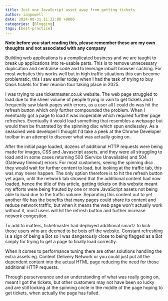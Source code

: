 ```yaml
---
title: Just one JavaScript asset away from getting tickets
author: ianpowell
date: 2024-08-31 11:32:00 +0000
categories: [Blogging]
tags: [best-practice]
---
```


**Note before you start reading this, please remember these are my own thoughts and not associated with any company**

Building web applications is a complicated business and we are taught to break up applications into re-usable parts.  This is to remove unnecessary duplication and centralise code and to leverage inbuilt browser caching.  For most websites this works well but in high traffic situations this can become problematic, this I saw earlier today when I had the task of trying to buy Oasis tickets for their reunion tour taking place in 2025.

I was trying to use ticketmaster.co.uk website.  The web page struggled to load due to the sheer volume of people trying in vain to get tickets and I frequently saw blank pages with errors, as a user all I could do was hit the refresh button which only further compounded the problem.  When I eventually got a page to load it was inoperable which required further page refreshes.  Eventually it would load something that resembles a webpage but would then be frustrated by the spinning disc which spun endlessley.  As a seasoned web developer I thought I'd take a peek at the Chrome Developer toolbar in an attempt to discover what was actually going on.

After the initial page loaded, dozens of additional HTTP requests were being made for images, CSS and Javascript assets, and they were all struggling to load and in some cases returning 503 (Service Unavailable) and 504 (Gateway timeout) errors.  For most customers, seeing the spinning disc they would wait for further content to load, but looking at the traffic tab, this was may never happen. The only option therefore is to hit the refresh button yet again, until the network tab showed that the additional content had now loaded, hence the title of this article, getting tickets on this website meant my efforts were being frauted by one or more JavaScript assets not being able to load due to the traffic volume.  Separating this content out to yet another file has the benefits that many pages could share its content and reduce network traffic, but when it means the web page won't actually work without it, most users will hit the refresh button and further increase network congestion.

To add to matters, ticketmaster had deployed additional smartz to kick those users who are deemed to be bots off the website. Constant refreshing is a sign of being a Bot so I was dangerously close to being flagged as a Bot simply for trying to get a page to finally load correctly.

When it comes to performance tuning there are other solutions handling the extra assets eg. Content Delivery Network or you could just put all the dependent content into the actual HTML page reducing the need for those additional HTTP requests.

Through perserverance and an understanding of what was really going on, meant I got the tickets, but other customers may not have been so lucky and are still looking at the spinning circle in the middle of the page hoping to get tickets, when actually the page has failed.